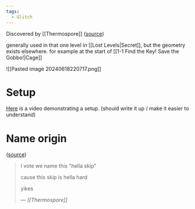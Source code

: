 ```yaml
---
tags:
  - Glitch
---
```

Discovered by [[Thermospore]] ([source](https://discord.com/channels/313375426112389123/408694062862958592/476271896078319616))

generally used in that one level in [[Lost Levels|Secret]], but the geometry exists elsewhere. for example at the start of [[1-1 Find the Key! Save the Gobbo!|Cage]]

![[Pasted image 20240618220717.png]]
# Setup
[Here](https://youtu.be/edmVLZorxPM?si=tUkhSCUJYuLC2lhZ) is a video demonstrating a setup. (should write it up / make it easier to understand)
# Name origin
([source](https://discord.com/channels/313375426112389123/408694062862958592/476276329679945729))
> I vote we name this "hella skip"
> 
> cause this skip is hella hard
> 
> yikes
> 
> &mdash; <cite>[[Thermospore]]</cite>